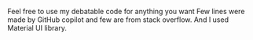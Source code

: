 Feel free to use my debatable code for anything you want
Few lines were made by GitHub copilot and few are from stack overflow.
And I used Material UI library.
